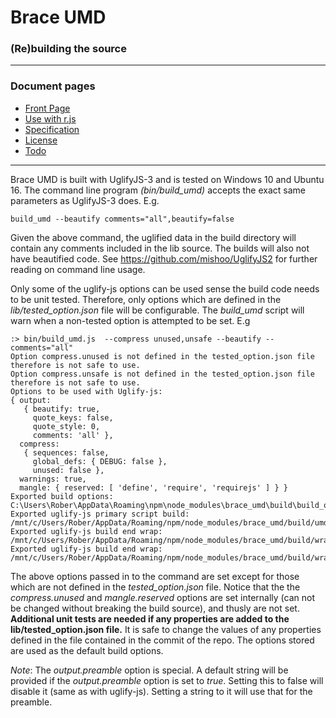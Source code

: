 
# Brace UMD
### (Re)building the source

------

### Document pages
* [Front Page](https://github.com/restarian/brace_umd/blob/master/README.md)
* [Use with r.js](https://github.com/restarian/brace_umd/blob/master/doc/optimizer.md)
* [Specification](https://github.com/restarian/brace_umd/blob/master/doc/specification.md)
* [License](https://github.com/restarian/brace_umd/blob/master/doc/todo.md)
* [Todo](https://github.com/restarian/brace_umd/blob/master/doc/todo.md)


----


Brace UMD is built with UglifyJS-3 and is tested on Windows 10 and Ubuntu 16. The command line program *(bin/build_umd)* accepts the exact same parameters as UglifyJS-3 does. E.g.

    build_umd --beautify comments="all",beautify=false
Given the above command, the uglified data in the build directory will contain any comments included in the lib source. The builds will also not have beautified code. See <https://github.com/mishoo/UglifyJS2> for further reading on command line usage.

Only some of the uglify-js options can be used sense the build code needs to be unit tested. Therefore, only options which are defined in the *lib/tested_option.json* file will be configurable. The *build_umd* script will warn when a non-tested option is attempted to be set. E.g

    :> bin/build_umd.js  --compress unused,unsafe --beautify --comments="all"
    Option compress.unused is not defined in the tested_option.json file therefore is not safe to use.
    Option compress.unsafe is not defined in the tested_option.json file therefore is not safe to use.
    Options to be used with Uglify-js:
    { output:
       { beautify: true,
         quote_keys: false,
         quote_style: 0,
         comments: 'all' },
      compress:
       { sequences: false,
         global_defs: { DEBUG: false },
         unused: false },
      warnings: true,
      mangle: { reserved: [ 'define', 'require', 'requirejs' ] } }
    Exported build options: C:\Users\Rober\AppData\Roaming\npm\node_modules\brace_umd\build\build_options_0.2.2.txt
    Exported uglify-js primary script build: /mnt/c/Users/Rober/AppData/Roaming/npm/node_modules/brace_umd/build/umd_0.2.2.js
    Exported uglify-js build end wrap: /mnt/c/Users/Rober/AppData/Roaming/npm/node_modules/brace_umd/build/wrap_start_umd_0.2.2.frag
    Exported uglify-js build end wrap: /mnt/c/Users/Rober/AppData/Roaming/npm/node_modules/brace_umd/build/wrap_end_umd_0.2.2.frag

The above options passed in to the command are set except for those which are not defined in the *tested_option.json* file. Notice that the the *compress.unused* and *mangle.reserved* options are set internally (can not be changed without breaking the build source), and thusly are not set. **Additional unit tests are needed if any properties are added to the lib/tested_option.json file.** It is safe to change the values of any properties defined in the file contained in the commit of the repo. The options stored are used as the default build options.

*Note*: The *output.preamble* option is special. A default string will be provided if the *output.preamble* option is set to *true*. Setting this to false will disable it (same as with uglify-js).
 Setting a string to it will use that for the preamble.
